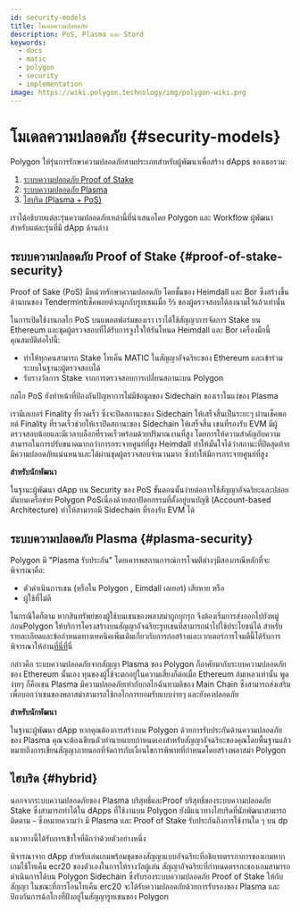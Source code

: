 ```yaml
---
id: security-models
title: โมเดลความปลอดภัย
description: PoS, Plasma และ Stord
keywords:
  - docs
  - matic
  - polygon
  - security
  - implementation
image: https://wiki.polygon.technology/img/polygon-wiki.png
---
```


# โมเดลความปลอดภัย {#security-models}

Polygon ให้รุ่นการรักษาความปลอดภัยสามประเภทสำหรับผู้พัฒนาเพื่อสร้าง dApps ของเธอรวม:

1. [ระบบความปลอดภัย Proof of Stake](#proof-of-stake-security)
2. [ระบบความปลอดภัย Plasma](#plasma-security)
3. [ไฮบริด (Plasma + PoS)](#hybrid)

เราได้อธิบายแต่ละรุ่นความปลอดภัยเหล่านี้ที่นำเสนอโดย Polygon และ Workflow ผู้พัฒนาสำหรับแต่ละรุ่นที่มี dApp ด้านล่าง

## ระบบความปลอดภัย Proof of Stake {#proof-of-stake-security}

Proof of Sake (PoS) มีหน่วยรักษาความปลอดภัย โดยชั้นของ Heimdall และ Bor ซึ่งสร้างขึ้นด้านบนของ Tendermintเช็คพอยต์จะผูกกับรูทเชนเมื่อ ⅔ ของผู้ตรวจสอบได้ลงนามไว้แล้วเท่านั้น

ในการเปิดใช้งานกลไก PoS บนแพลตฟอร์มของเรา เราได้ใช้สัญญาการจัดการ Stake บน Ethereum และชุดผู้ตรวจสอบที่ได้รับการจูงใจให้รันโหนด Heimdall และ Bor เครื่องมือนี้คุณสมบัติต่อไปนี้:

- ทำให้ทุกคนสามารถ Stake โทเค็น MATIC ในสัญญาอัจฉริยะของ Ethereum และเข้าร่วมระบบในฐานะผู้ตรวจสอบได้
- รับรางวัลการ Stake จากการตรวจสอบการเปลี่ยนสถานะบน Polygon

กลไก PoS ยังทำหน้าที่ป้องกันปัญหาการไม่มีข้อมูลของ Sidechain ของเราในแง่ของ Plasma

เรามีเลเยอร์ Finality ที่รวดเร็ว ซึ่งจะปิดสถานะของ Sidechain ให้เสร็จสิ้นเป็นระยะๆ ผ่านเช็คพอยต์ Finality ที่รวดเร็วช่วยให้เราปิดสถานะของ Sidechain ให้เสร็จสิ้น เชนที่รองรับ EVM มีผู้ตรวจสอบน้อยและมีเวลาบล็อกที่รวดเร็วพร้อมด้วยปริมาณงานที่สูง โดยการให้ความสำคัญกับความสามารถในการปรับขนาดมากกว่าการกระจายศูนย์ที่สูง Heimdall ทำให้มั่นใจได้ว่าสถานะที่ปิดสุดท้ายมีความปลอดภัยแน่นหนาและได้ผ่านชุดผู้ตรวจสอบจำนวนมาก ซึ่งทำให้มีการกระจายศูนย์ที่สูง

**สำหรับนักพัฒนา**

ในฐานะผู้พัฒนา dApp บน Security ของ PoS ขั้นตอนนั้นง่ายต่อการใช้สัญญาอัจฉริยะและปล่อยมันบนเครือข่าย Polygon PoSเนื่องด้วยสถาปัตยกรรมที่ตั้งอยู่บนบัญชี (Account-based Architecture) ทำให้สามารถมี Sidechain ที่รองรับ EVM ได้

## ระบบความปลอดภัย Plasma {#plasma-security}

Polygon มี "Plasma รับประกัน" โดยเคารพสถานการณ์การโจมตีต่างๆมีสองกรณีหลักที่จะพิจารณาคือ:

- ตัวดำเนินการเชน (หรือใน Polygon , Eimdall เลเยอร์) เสียหาย หรือ
- ผู้ใช้ที่ไม่ดี

ในกรณีใดก็ตาม หากสินทรัพย์ของผู้ใช้บนเชนของพลาสม่าถูกบุกรุก จึงต้องเริ่มการส่งออกไปยังหมู่ก่อนPolygon ให้บริการโครงสร้างบนสัญญาอัจฉริยะรูทเชนที่สามารถนำไปใช้ประโยชน์ได้ สำหรับรายละเอียดและข้อกำหนดทางเทคนิคเพิ่มเติมเกี่ยวกับการก่อสร้างและเวกเตอร์การโจมตีนี้ได้รับการพิจารณาให้อ่าน[ที่นี่ที่](https://ethresear.ch/t/account-based-plasma-morevp/5480)นี่

กล่าวคือ ระบบความปลอดภัยจากสัญญา Plasma ของ Polygon ก็อาศัยมากับระบบความปลอดภัยของ Ethereum นั้นเอง ทุนของผู้ใช้จะตกอยู่ในความเสี่ยงก็ต่อเมื่อ Ethereum ล้มเหลวเท่านั้น พูดง่ายๆ ก็คือเชน Plasma มีความปลอดภัยเท่ากับกลไกฉันทามติของ Main Chain ซึ่งสามารถส่งเสริมเพื่อบอกว่าเชนของพลาสม่าสามารถใช้กลไกการยอมรับแบบง่ายๆ และยังคงปลอดภัย

**สำหรับนักพัฒนา**

ในฐานะผู้พัฒนา dApp หากคุณต้องการสร้างบน Polygon ด้วยการรับประกันด้านความปลอดภัยของ Plasma คุณจะต้องเขียนตัวทำนายแบบกำหนดเองสำหรับสัญญาอัจฉริยะของคุณโดยพื้นฐานแล้ว หมายถึงการเขียนสัญญาภายนอกที่จัดการกับเงื่อนไขการพิพาทที่กำหนดโดยสร้างพลาสม่า Polygon

## ไฮบริด {#hybrid}

นอกจากระบบความปลอดภัยของ Plasma บริสุทธิ์และProof บริสุทธิ์ของระบบความปลอดภัย Stake ซึ่งสามารถทำได้ใน dApps ที่ใช้งานบน Polygon ยังมีแนวทางไฮบริดที่นักพัฒนาสามารถติดตาม - ซึ่งหมายความว่า มี Plasma และ Proof of Stake รับประกันถึงการใช้งานใด ๆ บน dp

แนวทางนี้ได้รับการเข้าใจที่ดีกว่าด้วยตัวอย่างหนึ่ง

พิจารณาจาก dApp สำหรับเล่นเกมพร้อมชุดของสัญญาแบบอัจฉริยะที่อธิบายตรรกาการของเกมหากเกมใช้โทเค็น ecr20 ของตัวเองในการให้รางวัลผู้เล่น สัญญาอัจฉริยะที่กำหนดตรรกะของเกมสามารถดำเนินการได้บน Polygon Sidechain ซึ่งรับรองระบบความปลอดภัย Proof of Stake ให้กับสัญญา ในขณะที่การโอนโทเค็น erc20 จะได้รับความปลอดภัยด้วยการรับรองของ Plasma และป้องกันการฉ้อโกงที่ฝังอยู่ในสัญญารูทเชนของ Polygon
